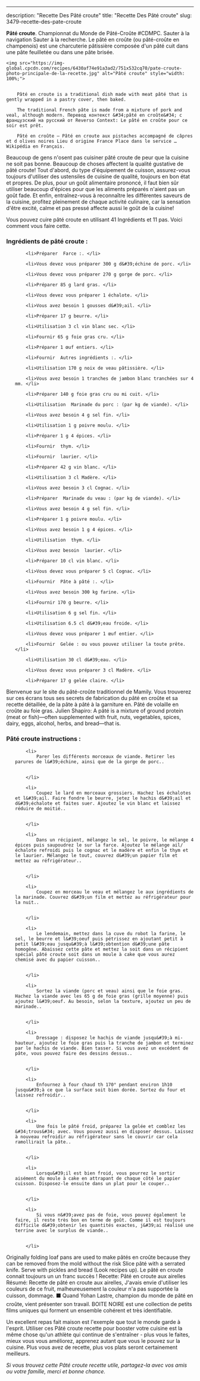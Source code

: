 ---
description: "Recette Des Pâté croute"
title: "Recette Des Pâté croute"
slug: 3479-recette-des-pate-croute

<p>
	<strong>Pâté croute</strong>. 
	Championnat du Monde de Pâté-Croûte #CDMPC. Sauter à la navigation Sauter à la recherche. Le pâté en croûte (ou pâté-croûte en champenois) est une charcuterie pâtissière composée d&#39;un pâté cuit dans une pâte feuilletée ou dans une pâte brisée.
</p>
<p>
	
	<img src="https://img-global.cpcdn.com/recipes/6430af74e91a3ad2/751x532cq70/pate-croute-photo-principale-de-la-recette.jpg" alt="Pâté croute" style="width: 100%;">
	
	
		Pâté en croute is a traditional dish made with meat pâté that is gently wrapped in a pastry cover, then baked.
	
		The traditional French pâte is made from a mixture of pork and veal, although modern. Перевод контекст &#34;pâté en croûte&#34; c французский на русский от Reverso Context: Le pâté en croûte pour ce soir est prêt.
	
		Pâté en croûte — Pâté en croute aux pistaches accompagné de câpres et d olives noires Lieu d origine France Place dans le service … Wikipédia en Français.
	
</p>

Beaucoup de gens n'osent pas cuisiner pâté croute de peur que la cuisine ne soit pas bonne. Beaucoup de choses affectent la qualité gustative de pâté croute! Tout d'abord, du type d'équipement de cuisson, assurez-vous toujours d'utiliser des ustensiles de cuisine de qualité, toujours en bon état et propres. De plus, pour un goût alimentaire prononcé, il faut bien sûr utiliser beaucoup d'épices pour que les aliments préparés n'aient pas un goût fade. Et enfin, entraînez-vous à reconnaître les différentes saveurs de la cuisine, profitez pleinement de chaque activité culinaire, car la sensation d'être excité, calme et pas pressé affecte aussi le goût de la cuisine!

<!--inarticleads1-->

Vous pouvez cuire pâté croute en utilisant 41 Ingrédients et 11 pas. Voici comment vous faire cette.

<h3>Ingrédients de pâté croute :</h3>

<ol>
	
		<li>Préparer  Farce :. </li>
	
		<li>Vous devez vous préparer 300 g d&#39;échine de porc. </li>
	
		<li>Vous devez vous préparer 270 g gorge de porc. </li>
	
		<li>Préparer 85 g lard gras. </li>
	
		<li>Vous devez vous préparer 1 échalote. </li>
	
		<li>Vous avez besoin 1 gousses d&#39;ail. </li>
	
		<li>Préparer 17 g beurre. </li>
	
		<li>Utilisation 3 cl vin blanc sec. </li>
	
		<li>Fournir 65 g foie gras cru. </li>
	
		<li>Préparer 1 œuf entiers. </li>
	
		<li>Fournir  Autres ingrédients :. </li>
	
		<li>Utilisation 170 g noix de veau pâtissière. </li>
	
		<li>Vous avez besoin 1 tranches de jambon blanc tranchées sur 4 mm. </li>
	
		<li>Préparer 140 g foie gras cru ou mi cuit. </li>
	
		<li>Utilisation  Marinade du porc : (par kg de viande). </li>
	
		<li>Vous avez besoin 4 g sel fin. </li>
	
		<li>Utilisation 1 g poivre moulu. </li>
	
		<li>Préparer 1 g 4 épices. </li>
	
		<li>Fournir  thym. </li>
	
		<li>Fournir  laurier. </li>
	
		<li>Préparer 42 g vin blanc. </li>
	
		<li>Utilisation 3 cl Madère. </li>
	
		<li>Vous avez besoin 3 cl Cognac. </li>
	
		<li>Préparer  Marinade du veau : (par kg de viande). </li>
	
		<li>Vous avez besoin 4 g sel fin. </li>
	
		<li>Préparer 1 g poivre moulu. </li>
	
		<li>Vous avez besoin 1 g 4 épices. </li>
	
		<li>Utilisation  thym. </li>
	
		<li>Vous avez besoin  laurier. </li>
	
		<li>Préparer 10 cl vin blanc. </li>
	
		<li>Vous devez vous préparer 5 cl Cognac. </li>
	
		<li>Fournir  Pâte à pâté :. </li>
	
		<li>Vous avez besoin 300 kg farine. </li>
	
		<li>Fournir 170 g beurre. </li>
	
		<li>Utilisation 6 g sel fin. </li>
	
		<li>Utilisation 6.5 cl d&#39;eau froide. </li>
	
		<li>Vous devez vous préparer 1 œuf entier. </li>
	
		<li>Fournir  Gelée : ou vous pouvez utiliser la toute prête. </li>
	
		<li>Utilisation 30 cl d&#39;eau. </li>
	
		<li>Vous devez vous préparer 3 cl Madère. </li>
	
		<li>Préparer 17 g gelée claire. </li>
	
</ol>

Bienvenue sur le site du pâté-croûte traditionnel de Mamily. Vous trouverez sur ces écrans tous ses secrets de fabrication du pâté en croûte et sa recette détaillée, de la pâte à pâté à la garniture en. Pâté de volaille en croûte au foie gras. Julien Shapiro: A pâté is a mixture of ground protein (meat or fish)—often supplemented with fruit, nuts, vegetables, spices, dairy, eggs, alcohol, herbs, and bread—that is. 

<!--inarticleads2-->

<h3>Pâté croute instructions :</h3>

<ol>
	
		<li>
			Parer les différents morceaux de viande. Retirer les parures de l&#39;échine, ainsi que de la gorge de porc..
			
			
		</li>
	
		<li>
			Coupez le lard en morceaux grossiers. Hachez les échalotes et l&#39;ail. Faire fondre le beurre, jetez le hachis d&#39;ail et d&#39;échalote et faites suer. Ajoutez le vin blanc et laissez réduire de moitié..
			
			
		</li>
	
		<li>
			Dans un récipient, mélangez le sel, le poivre, le mélange 4 épices puis saupoudrez le sur la farce. Ajoutez le mélange ail/échalote refroidi puis le cognac et le madère et enfin le thym et le laurier. Mélangez le tout, couvrez d&#39;un papier film et mettez au réfrigérateur..
			
			
		</li>
	
		<li>
			Coupez en morceau le veau et mélangez le aux ingrédients de la marinade. Couvrez d&#39;un film et mettez au réfrigérateur pour la nuit..
			
			
		</li>
	
		<li>
			Le lendemain, mettez dans la cuve du robot la farine, le sel, le beurre et l&#39;oeuf puis pétrissez en ajoutant petit à petit l&#39;eau jusqu&#39;à l&#39;obtention d&#39;une pâte homogêne. Abaissez cette pâte et mettez la soit dans un récipient spécial pâté croute soit dans un moule à cake que vous aurez chemisé avec du papier cuisson..
			
			
		</li>
	
		<li>
			Sortez la viande (porc et veau) ainsi que le foie gras. Hachez la viande avec les 65 g de foie gras (grille moyenne) puis ajoutez l&#39;oeuf. Au besoin, selon la texture, ajoutez un peu de marinade..
			
			
		</li>
	
		<li>
			Dressage : disposez le hachis de viande jusqu&#39;à mi-hauteur, ajoutez le foie gras puis la tranche de jambon et terminez par le hachis de viande. Bien tasser. Si vous avez un excédent de pâte, vous pouvez faire des dessins dessus..
			
			
		</li>
	
		<li>
			Enfournez à four chaud th 170° pendant environ 1h10 jusqu&#39;à ce que la surface soit bien dorée. Sortez du four et laissez refroidir..
			
			
		</li>
	
		<li>
			Une fois le pâté froid, préparez la gelée et comblez les &#34;trous&#34; avec. Vous pouvez aussi en disposer dessus. Laissez à nouveau refroidir au réfrigérateur sans le couvrir car cela ramollirait la pâte..
			
			
		</li>
	
		<li>
			Lorsqu&#39;il est bien froid, vous pourrez le sortir aisément du moule à cake en attrapant de chaque côté le papier cuisson. Disposez-le ensuite dans un plat pour le couper..
			
			
		</li>
	
		<li>
			Si vous n&#39;avez pas de foie, vous pouvez également le faire, il reste très bon en terme de goût. Comme il est toujours difficile d&#39;obtenir les quantités exactes, j&#39;ai réalisé une terrine avec le surplus de viande..
			
			
		</li>
	
</ol>

Originally folding loaf pans are used to make pâtés en croûte because they can be removed from the mold without the risk Slice pâté with a serrated knife. Serve with pickles and bread (Look recipes up). Le pâté en croute connait toujours un un franc succès ! Recette: Pâté en croute aux airelles Résumé: Recette de pâté en croute aux airelles, J&#39;avais envie d&#39;utiliser les couleurs de ce fruit, malheureusement la couleur n&#39;a pas supportée la cuisson, dommage. ⬛ Quand Yohan Lastre, champion du monde de pâté en croûte, vient présenter son travail. BOITE NOIRE est une collection de petits films uniques qui forment un ensemble cohérent et très identifiable. 

<!--inarticleads1-->

<p>
Un excellent repas fait maison est l'exemple que tout le monde garde à l'esprit. Utiliser ces Pâté croute recette pour booster votre cuisine est la même chose qu'un athlète qui continue de s'entraîner - plus vous le faites, mieux vous vous améliorez, apprenez autant que vous le pouvez sur la cuisine. Plus vous avez de recette, plus vos plats seront certainement meilleurs.
</p>

<p>
<i>Si vous trouvez cette Pâté croute recette utile, partagez-la avec vos amis ou votre famille, merci et bonne chance.</i>
</p>
